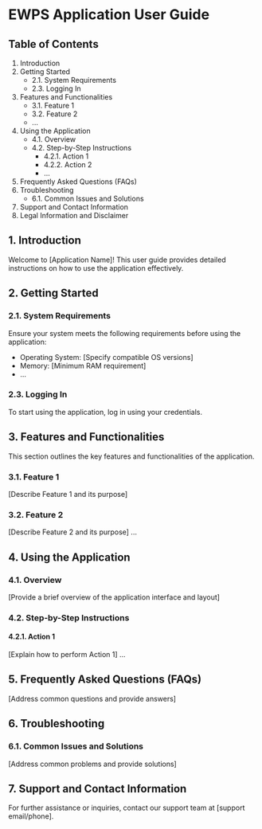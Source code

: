 # EWPS Application User Guide

## Table of Contents
1. Introduction
2. Getting Started
    - 2.1. System Requirements
    - 2.3. Logging In
3. Features and Functionalities
    - 3.1. Feature 1
    - 3.2. Feature 2
    - ...
4. Using the Application
    - 4.1. Overview
    - 4.2. Step-by-Step Instructions
        - 4.2.1. Action 1
        - 4.2.2. Action 2
        - ...
5. Frequently Asked Questions (FAQs)
6. Troubleshooting
    - 6.1. Common Issues and Solutions
7. Support and Contact Information
8. Legal Information and Disclaimer

## 1. Introduction
Welcome to [Application Name]! This user guide provides detailed instructions on how to use the application effectively.

## 2. Getting Started
### 2.1. System Requirements
Ensure your system meets the following requirements before using the application:
- Operating System: [Specify compatible OS versions]
- Memory: [Minimum RAM requirement]
- ...


### 2.3. Logging In
To start using the application, log in using your credentials.

## 3. Features and Functionalities
This section outlines the key features and functionalities of the application.

### 3.1. Feature 1
[Describe Feature 1 and its purpose]

### 3.2. Feature 2
[Describe Feature 2 and its purpose]
...

## 4. Using the Application
### 4.1. Overview
[Provide a brief overview of the application interface and layout]

### 4.2. Step-by-Step Instructions
#### 4.2.1. Action 1
[Explain how to perform Action 1]
...

## 5. Frequently Asked Questions (FAQs)
[Address common questions and provide answers]

## 6. Troubleshooting
### 6.1. Common Issues and Solutions
[Address common problems and provide solutions]

## 7. Support and Contact Information
For further assistance or inquiries, contact our support team at [support email/phone].


